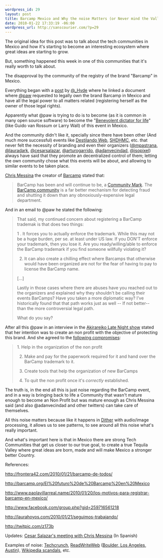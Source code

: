 ```yaml
--- 
wordpress_id: 29
layout: post
title: Barcamp Mexico and Why the noise Matters (or Never mind the Valley, Here we have Tequila)
date: 2010-01-22 17:33:19 -06:00
wordpress_url: http://sanscourier.com/?p=29
---
```

The original idea for this post was to talk about the tech communities in Mexico and how it's starting to become an interesting ecosystem where great ideas are starting to grow.

But, something happened this week in one of this communities that it's really worth to talk about.

The disapproval by the community of the registry of the brand "Barcamp" in Mexico.

Everything began with a <a href="http://twitter.com/_Hyde/status/8007623571" target="_blank">post</a> by <a id="aptureLink_LuOQ6MelrI" href="http://twitter.com/_hyde">@_Hyde</a> where he linked a document where <a id="aptureLink_rKAPeFldRh" href="http://twitter.com/paw">@paw</a> requested to legally own the brand Barcamp in Mexico and have all the legal power to all matters related (registering herself as the owner of those legal rights).

Apparently what @paw is trying to do is to become (as it is common in many open source software) to become the "<a id="aptureLink_hHju4LpOh2" href="http://en.wikipedia.org/wiki/Benevolent%20Dictator%20For%20Life">Benevolent dictator for life</a>" (like Guido van Rossum or Larry Wall) of this event in Mexico.

And the community didn't like it, specially since there have been other (And much more successful) events like <a id="aptureLink_Bk6yxUfoJo" href="http://tequilavalley.com/">Destilando Web</a>, <a id="aptureLink_7fM0txrqJT" href="http://shdhmc.pbworks.com/">SHDHMC</a>, etc. that never felt the necessity of branding and even their organizers (<a id="aptureLink_vJ8V0p0rYV" href="http://twitter.com/mpastrana">@mpastrana</a>, <a id="aptureLink_9dNSUSPGOL" href="http://twitter.com/lauradark">@lauradark</a>, <a id="aptureLink_9mXflBxkyO" href="http://twitter.com/cesarsalazar">@cesarsalazar</a>, <a id="aptureLink_OoFj6M9Lxz" href="http://twitter.com/arturogarrido">@arturogarrido</a>, <a id="aptureLink_giFTTNnlhd" href="http://twitter.com/adanvecindad">@adanvecindad</a>, <a id="aptureLink_818BOcngUb" href="http://twitter.com/isopixel">@isopixel</a>) always have said that they promote an decentralized control of them; letting the own community chose what this events will be about, and allowing to similar events to be taken place.

<a id="aptureLink_NHbAJaTWt6" href="http://en.wikipedia.org/wiki/Chris%20Messina%20%28open%20source%20advocate%29">Chris Messina</a> the creator of <a id="aptureLink_uJoAAbMnPH" href="http://en.wikipedia.org/wiki/BarCamp">Barcamp</a> stated that:
<blockquote>BarCamp has been and will continue to be, a <a href="http://factoryjoe.com/blog/2006/05/29/why-barcamp-is-a-community-mark/" target="_blank">Community Mark</a>. The <a href="http://barcamp.org/">BarCamp community</a> is a far better mechanism for detecting fraud and shutting it down than any obnoxiously-expensive legal department.</blockquote>
And in an email to @paw he stated the following:
<blockquote>That said, my continued concern about registering a BarCamp trademak is that does two things:

1 . It forces you to actually enforce the trademark. While this may not be a huge burden, per se. at least under US law. If you DON'T enforce your trademark, then you lose it. Are you ready/willing/able to enforce the BarCamp trademark if you find someone willfully violating it?

2. It can also create a chilling effect where Barcamps that otherwise would have been organized are not for the fear of having to pay to license the BarCamp name.

[...]

Lastly in those cases where there are abuses have you reached out to the organizers and explained why they shouldn't be calling their events BarCamps? Have you taken a more diplomatic way? I've historically found that that path works just as well -- If not better-- than the more controversial legal path.

What do you say?</blockquote>
After all this @paw in an interview in the <a id="aptureLink_JkkDHXownT" href="http://latenightshow.vg/">Akirareiko Late Night show</a> stated that her intention was to create an non profit with the objective of protecting this brand. And she agreed to the <a href="http://www.paolavillarreal.name/2010/01/20/los-motivos-para-registrar-barcamp-en-mexico/" target="_blank">following compromises</a>:
<blockquote>1. Help in the organization of the non profit

2. Make and pay for the paperwork required for it and hand over the BarCamp trademark to it.

3. Create tools that help the organization of new BarCamps

4. To quit the non profit once it's <em>correctly</em> established.</blockquote>
The truth is, in the end all this is just noise regarding the BarCamp event, and in a way is bringing back to life a Community that wasn't mature enough to become an Non Profit but was mature enough as Chris Messina said (and also @adanvecindad and other twitters) can take care of themselves.

All this noise matters because like it happens in <a id="aptureLink_Qk7CombANF" href="http://en.wikipedia.org/wiki/Dither">Dither</a> with audio/image processing, it allows us to see patterns, to see around all this noise what's really important.

And what's important here is that in Mexico there are strong Tech Communities that get us closer to our true goal, to create a true Tequila Valley where great ideas are born, made and will make Mexico a stronger better Country.

References:

<a href="http://frontera42.com/2010/01/21/barcamp-de-todos/">http://frontera42.com/2010/01/21/barcamp-de-todos/</a>

<a href="http://barcamp.org/El%20futuro%20de%20Barcamp%20en%20Mexico">http://barcamp.org/El%20futuro%20de%20Barcamp%20en%20Mexico</a>

<a href="http://www.paolavillarreal.name/2010/01/20/los-motivos-para-registrar-barcamp-en-mexico/">http://www.paolavillarreal.name/2010/01/20/los-motivos-para-registrar-barcamp-en-mexico/</a>

<a href="http://www.facebook.com/group.php?gid=259716561218">http://www.facebook.com/group.php?gid=259716561218</a>

<a href="http://laurahoyos.com/2010/01/21/seguimos-trabajando/">http://laurahoyos.com/2010/01/21/seguimos-trabajando/</a>

<a href="http://twitpic.com/z173b">http://twitpic.com/z173b</a>

Updates: <a id="aptureLink_yks0lXDk16" href="http://neverland.com.mx/2010/01/barcamp-es-apertura/">Cesar Salazar's meeting with Chris Messina</a> (In Spanish)

Examples of noise: <a id="aptureLink_UbH2hs9Vbo" href="http://en.wikipedia.org/wiki/TechCrunch">Techcrunch</a>, <a id="aptureLink_oEi3AJ3ds9" href="http://en.wikipedia.org/wiki/ReadWriteWeb">ReadWriteWeb</a> (<a href="http://www.readwriteweb.com/readwritestart/2009/07/startup-video-never-mind-the-v.php">Boulder</a>,<a href="http://www.readwriteweb.com/readwritestart/2010/01/never-mind-the-valley-heres-la.php"> Los Angeles, </a><a href="http://www.readwriteweb.com/readwritestart/2010/01/never-mind-the-valley-heres-au.php">Austin</a>), <a id="aptureLink_hAQ201x4YI" href="http://en.wikipedia.org/wiki/History%20of%20Wikipedia">Wikipedia scandals</a>, etc.
